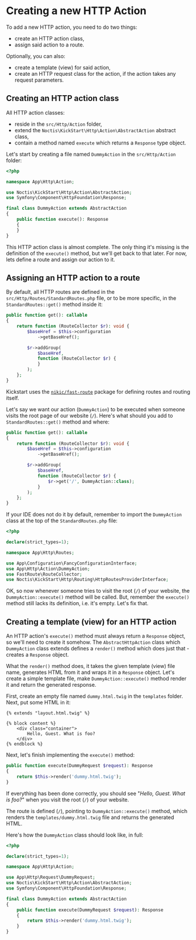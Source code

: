 # Creating a new HTTP Action

To add a new HTTP action, you need to do two things:

* create an HTTP action class,
* assign said action to a route.

Optionally, you can also:

* create a template (view) for said action,
* create an HTTP request class for the action, if the action takes any request parameters.

## Creating an HTTP action class

All HTTP action classes:

* reside in the `src/Http/Action` folder,
* extend the `Noctis\KickStart\Http\Action\AbstractAction` abstract class,
* contain a method named `execute` which returns a `Response` type object.

Let's start by creating a file named `DummyAction` in the `src/Http/Action` folder:

```php
<?php

namespace App\Http\Action;

use Noctis\KickStart\Http\Action\AbstractAction;
use Symfony\Component\HttpFoundation\Response;

final class DummyAction extends AbstractAction
{
    public function execute(): Response
    {
    }
}
```

This HTTP action class is almost complete. The only thing it's missing is the definition of the `execute()` method, but
we'll get back to that later. For now, lets define a route and assign our action to it.

## Assigning an HTTP action to a route

By default, all HTTP routes are defined in the `src/Http/Routes/StandardRoutes.php` file, or to be more specific, in the
`StandardRoutes::get()` method inside it:

```php
public function get(): callable
{
    return function (RouteCollector $r): void {
        $baseHref = $this->configuration
            ->getBaseHref();

        $r->addGroup(
            $baseHref,
            function (RouteCollector $r) {
            }
        );
    };
}
```

Kickstart uses the [`nikic/fast-route`](https://github.com/nikic/FastRoute) package for defining routes and routing itself.

Let's say we want our action (`DummyAction`) to be executed when someone visits the root page of our website (`/`).
Here's what should you add to `StandardRoutes::get()` method and where:

```php
public function get(): callable
{
    return function (RouteCollector $r): void {
        $baseHref = $this->configuration
            ->getBaseHref();

        $r->addGroup(
            $baseHref,
            function (RouteCollector $r) {
                $r->get('/', DummyAction::class);
            }
        );
    };
}
```

If your IDE does not do it by default, remember to import the `DummyAction` class at the top of the 
`StandardRoutes.php` file:

```php
<?php

declare(strict_types=1);

namespace App\Http\Routes;

use App\Configuration\FancyConfigurationInterface;
use App\Http\Action\DummyAction;
use FastRoute\RouteCollector;
use Noctis\KickStart\Http\Routing\HttpRoutesProviderInterface;
```

OK, so now whenever someone tries to visit the root (`/`) of your website, the `DummyAction::execute()` method will
be called. But, remember the `execute()` method still lacks its definition, i.e. it's empty. Let's fix that.

## Creating a template (view) for an HTTP action

An HTTP action's `execute()` method must always return a `Response` object, so we'll need to create it somehow. The
`AbstractHttpAction` class which `DummyAction` class extends defines a `render()` method which does just that - creates
a `Response` object.

What the `render()` method does, it takes the given template (view) file name, generates HTML from it and wraps it in a
`Response` object. Let's create a simple template file, make `DummyAction::execute()` method render it and return the
generated response.

First, create an empty file named `dummy.html.twig` in the `templates` folder. Next, put some HTML in it:

```twig
{% extends "layout.html.twig" %}

{% block content %}
    <div class="container">
        Hello, Guest. What is foo?
    </div>
{% endblock %}
```

Next, let's finish implementing the `execute()` method:

```php
public function execute(DummyRequest $request): Response
{
    return $this->render('dummy.html.twig');
}
```

If everything has been done correctly, you should see "_Hello, Guest. What is foo?_" when you visit the root (`/`) of
your website.

The route is defined (`/`), pointing to `DummyAction::execute()` method, which renders the `templates/dummy.html.twig`
file and returns the generated HTML.

Here's how the `DummyAction` class should look like, in full:

```php
<?php

declare(strict_types=1);

namespace App\Http\Action;

use App\Http\Request\DummyRequest;
use Noctis\KickStart\Http\Action\AbstractAction;
use Symfony\Component\HttpFoundation\Response;

final class DummyAction extends AbstractAction
{
    public function execute(DummyRequest $request): Response
    {
        return $this->render('dummy.html.twig');
    }
}
```
